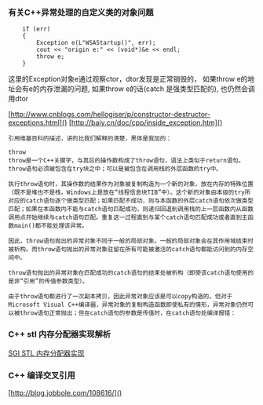 ### 有关C++异常处理的自定义类的对象问题
```
	if (err)
	{
		Exception e(L"WSAStartup()", err);
		cout << "origin e:" << (void*)&e << endl;
		throw e;
	}
```
这里的Exception对象e通过观察ctor，dtor发现是正常销毁的， 如果throw e的地址会有e的内存泄漏的问题, 如果throw e的话(catch 是强类型匹配的), 也仍然会调用dtor

[http://www.cnblogs.com/hellogiser/p/constructor-destructor-exceptions.html]()
[http://baiy.cn/doc/cpp/inside_exception.htm]()

	引用维基百科的描述，讲的比我们解释的清楚，黑体是我加的：
	
	throw
	throw是一个C++关键字，与其后的操作数构成了throw语句，语法上类似于return语句。throw语句必须被包含在try块之中；可以是被包含在调用栈的外层函数的try中。
	
	执行throw语句时，其操作数的结果作为对象被复制构造为一个新的对象，放在内存的特殊位置（既不是堆也不是栈，Windows上是放在“线程信息块TIB”中）。这个新的对象由本级的try所对应的catch语句逐个做类型匹配；如果匹配不成功，则与本函数的外层catch语句依次做类型匹配；如果在本函数内不能与catch语句匹配成功，则递归回退到调用栈的上一层函数内从函数调用点开始继续与catch语句匹配。重复这一过程直到与某个catch语句匹配成功或者直到主函数main()都不能处理该异常。
	
	因此，throw语句抛出的异常对象不同于一般的局部对象。一般的局部对象会在其作用域结束时被析构。而throw语句抛出的异常对象驻留在所有可能被激活的catch语句都能访问到的内存空间中。
	
	throw语句抛出的异常对象在匹配成功的catch语句的结束处被析构（即使该catch语句使用的是非“引用”的传值参数类型）。
	
	由于throw语句都进行了一次副本拷贝，因此异常对象应该是可以copy构造的。但对于Microsoft Visual C++编译器，异常对象的复制构造函数即使私有的情形，异常对象仍然可以被throw语句正常抛出；但在catch语句的参数是传值时，在catch语句处编译报错：

### C++ stl 内存分配器实现解析
[SGI STL 内存分配器实现](http://blog.jobbole.com/109627/)

### C++ 编译交叉引用
[http://blog.jobbole.com/108616/]()